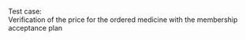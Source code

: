 Test case:  
Verification of the price for the ordered medicine with the membership acceptance plan
